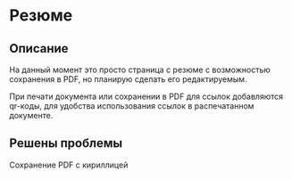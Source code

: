 # Резюме

## Описание

На данный момент это просто страница с резюме с возможностью сохранения в PDF, но планирую сделать его редактируемым.

При печати документа или сохранении в PDF для ссылок добавляются qr-коды, для удобства использования ссылок в распечатанном документе.

## Решены проблемы
Сохранение PDF с кириллицей
